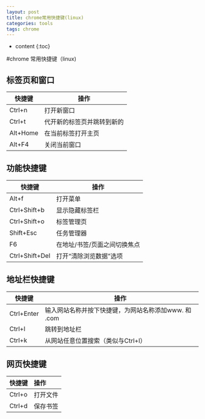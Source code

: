 ```yaml
---
layout: post
title: chrome常用快捷键(linux)
categories: tools
tags: chrome
---
```


* content
{:toc}

#chrome 常用快捷键（linux)

## 标签页和窗口

快捷键   | 操作
--------|------
Ctrl+n  | 打开新窗口
Ctrl+t  | 代开新的标签页并跳转到新的
Alt+Home| 在当前标签打开主页
Alt+F4  | 关闭当前窗口

## 功能快捷键

快捷键   | 操作
--------|------
Alt+f        | 打开菜单
Ctrl+Shift+b | 显示隐藏标签栏
Ctrl+Shift+o | 标签管理页
Shift+Esc    | 任务管理器
F6           | 在地址/书签/页面之间切换焦点
Ctrl+Shift+Del | 打开“清除浏览数据”选项

## 地址栏快捷键

快捷键   | 操作
--------|------
Ctrl+Enter| 输入网站名称并按下快捷键，为网站名称添加www. 和 .com
Ctrl+l    | 跳转到地址栏
Ctrl+k    | 从网站任意位置搜索（类似与Ctrl+l）

## 网页快捷键

| 快捷键          | 操作           |
| :------------- | :------------- |
| Ctrl+o         | 打开文件       |
| Ctrl+d         | 保存书签       |
